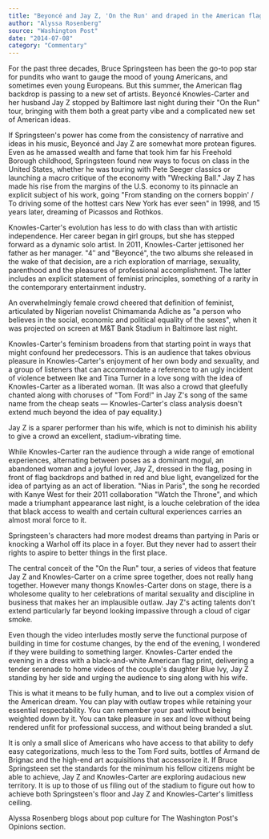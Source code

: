 ```yaml
---
title: "Beyoncé and Jay Z, 'On the Run' and draped in the American flag"
author: "Alyssa Rosenberg"
source: "Washington Post"
date: "2014-07-08"
category: "Commentary"
---
```


For the past three decades, Bruce Springsteen has been the go-to pop star for pundits who want to gauge the mood of young Americans, and sometimes even young Europeans. But this summer, the American flag backdrop is passing to a new set of artists. Beyoncé Knowles-Carter and her husband Jay Z stopped by Baltimore last night during their "On the Run" tour, bringing with them both a great party vibe and a complicated new set of American ideas.

If Springsteen's power has come from the consistency of narrative and ideas in his music, Beyoncé and Jay Z are somewhat more protean figures. Even as he amassed wealth and fame that took him far his Freehold Borough childhood, Springsteen found new ways to focus on class in the United States, whether he was touring with Pete Seeger classics or launching a macro critique of the economy with "Wrecking Ball." Jay Z has made his rise from the margins of the U.S. economy to its pinnacle an explicit subject of his work, going "From standing on the corners boppin' / To driving some of the hottest cars New York has ever seen" in 1998, and 15 years later, dreaming of Picassos and Rothkos.

Knowles-Carter's evolution has less to do with class than with artistic independence. Her career began in girl groups, but she has stepped forward as a dynamic solo artist. In 2011, Knowles-Carter jettisoned her father as her manager. "4″ and "Beyoncé", the two albums she released in the wake of that decision, are a rich exploration of marriage, sexuality, parenthood and the pleasures of professional accomplishment. The latter includes an explicit statement of feminist principles, something of a rarity in the contemporary entertainment industry.

An overwhelmingly female crowd cheered that definition of feminist, articulated by Nigerian novelist Chimamanda Adiche as "a person who believes in the social, economic and political equality of the sexes", when it was projected on screen at M&T Bank Stadium in Baltimore last night.

Knowles-Carter's feminism broadens from that starting point in ways that might confound her predecessors. This is an audience that takes obvious pleasure in Knowles-Carter's enjoyment of her own body and sexuality, and a group of listeners that can accommodate a reference to an ugly incident of violence between Ike and Tina Turner in a love song with the idea of Knowles-Carter as a liberated woman. (It was also a crowd that gleefully chanted along with choruses of "Tom Ford!" in Jay Z's song of the same name from the cheap seats — Knowles-Carter's class analysis doesn't extend much beyond the idea of pay equality.)

Jay Z is a sparer performer than his wife, which is not to diminish his ability to give a crowd an excellent, stadium-vibrating time.

While Knowles-Carter ran the audience through a wide range of emotional experiences, alternating between poses as a dominant mogul, an abandoned woman and a joyful lover, Jay Z, dressed in the flag, posing in front of flag backdrops and bathed in red and blue light, evangelized for the idea of partying as an act of liberation. "Nias in Paris", the song he recorded with Kanye West for their 2011 collaboration "Watch the Throne", and which made a triumphant appearance last night, is a louche celebration of the idea that black access to wealth and certain cultural experiences carries an almost moral force to it.

Springsteen's characters had more modest dreams than partying in Paris or knocking a Warhol off its place in a foyer. But they never had to assert their rights to aspire to better things in the first place.

The central conceit of the "On the Run" tour, a series of videos that feature Jay Z and Knowles-Carter on a crime spree together, does not really hang together. However many thongs Knowles-Carter dons on stage, there is a wholesome quality to her celebrations of marital sexuality and discipline in business that makes her an implausible outlaw. Jay Z's acting talents don't extend particularly far beyond looking impassive through a cloud of cigar smoke.

Even though the video interludes mostly serve the functional purpose of building in time for costume changes, by the end of the evening, I wondered if they were building to something larger. Knowles-Carter ended the evening in a dress with a black-and-white American flag print, delivering a tender serenade to home videos of the couple's daughter Blue Ivy, Jay Z standing by her side and urging the audience to sing along with his wife.

This is what it means to be fully human, and to live out a complex vision of the American dream. You can play with outlaw tropes while retaining your essential respectability. You can remember your past without being weighted down by it. You can take pleasure in sex and love without being rendered unfit for professional success, and without being branded a slut.

It is only a small slice of Americans who have access to that ability to defy easy categorizations, much less to the Tom Ford suits, bottles of Armand de Brignac and the high-end art acquisitions that accessorize it. If Bruce Springsteen set the standards for the minimum his fellow citizens might be able to achieve, Jay Z and Knowles-Carter are exploring audacious new territory. It is up to those of us filing out of the stadium to figure out how to achieve both Springsteen's floor and Jay Z and Knowles-Carter's limitless ceiling.

Alyssa Rosenberg blogs about pop culture for The Washington Post's Opinions section.
